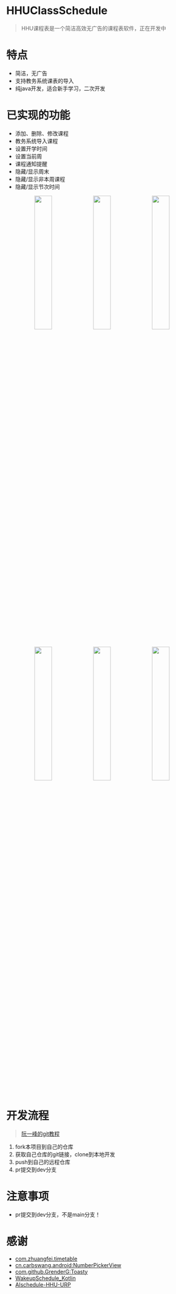 # HHUClassSchedule

> HHU课程表是一个简洁高效无广告的课程表软件，正在开发中

# 特点

- 简洁，无广告
- 支持教务系统课表的导入
- 纯java开发，适合新手学习，二次开发

# 已实现的功能

- 添加、删除、修改课程
- 教务系统导入课程
- 设置开学时间
- 设置当前周
- 课程通知提醒
- 隐藏/显示周末
- 隐藏/显示非本周课程
- 隐藏/显示节次时间

<p align="center">
  <img src="https://cdn.jsdelivr.net/gh/yuchenii/HHUClassSchedule/img/1623573908335.jpg"  width="30%" />
  <img src="https://cdn.jsdelivr.net/gh/yuchenii/HHUClassSchedule/img/1623573908331.jpg"  width="30%" />
  <img src="https://cdn.jsdelivr.net/gh/yuchenii/HHUClassSchedule/img/1623573908311.jpg"  width="30%" />
</p>
<p align="center">
  <img src="https://cdn.jsdelivr.net/gh/yuchenii/HHUClassSchedule/img/1623573908317.jpg"  width="30%" />
  <img src="https://cdn.jsdelivr.net/gh/yuchenii/HHUClassSchedule/img/1623573908354.jpg"  width="30%" />
  <img src="https://cdn.jsdelivr.net/gh/yuchenii/HHUClassSchedule/img/1623573908305.jpg"  width="30%" />
</p>


# 开发流程

> [阮一峰的git教程](https://www.liaoxuefeng.com/wiki/896043488029600)

1. fork本项目到自己的仓库
2. 获取自己仓库的git链接，clone到本地开发
3. push到自己的远程仓库
4. pr提交到dev分支

# 注意事项

- pr提交到dev分支，不是main分支！


# 感谢

- [com.zhuangfei.timetable](https://github.com/zfman/TimetableView)
- [cn.carbswang.android:NumberPickerView](https://github.com/Carbs0126/NumberPickerView)
- [com.github.GrenderG:Toasty](https://github.com/GrenderG/Toasty)
- [WakeupSchedule_Kotlin](https://github.com/YZune/WakeupSchedule_Kotlin)
- [AIschedule-HHU-URP](https://github.com/yuchenii/AIschedule-HHU-URP)
